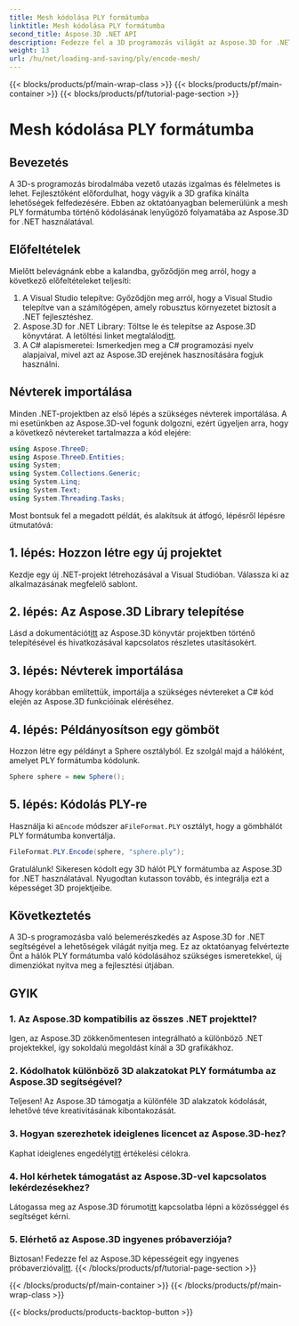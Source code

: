 ```yaml
---
title: Mesh kódolása PLY formátumba
linktitle: Mesh kódolása PLY formátumba
second_title: Aspose.3D .NET API
description: Fedezze fel a 3D programozás világát az Aspose.3D for .NET segítségével. Tanulja meg, hogyan lehet könnyedén PLY formátumba kódolni a hálókat. Emeld fel a fejlesztő játékodat!
weight: 13
url: /hu/net/loading-and-saving/ply/encode-mesh/
---
```


{{< blocks/products/pf/main-wrap-class >}}
{{< blocks/products/pf/main-container >}}
{{< blocks/products/pf/tutorial-page-section >}}

# Mesh kódolása PLY formátumba

## Bevezetés
A 3D-s programozás birodalmába vezető utazás izgalmas és félelmetes is lehet. Fejlesztőként előfordulhat, hogy vágyik a 3D grafika kínálta lehetőségek felfedezésére. Ebben az oktatóanyagban belemerülünk a mesh PLY formátumba történő kódolásának lenyűgöző folyamatába az Aspose.3D for .NET használatával.
## Előfeltételek
Mielőtt belevágnánk ebbe a kalandba, győződjön meg arról, hogy a következő előfeltételeket teljesíti:
1. A Visual Studio telepítve: Győződjön meg arról, hogy a Visual Studio telepítve van a számítógépen, amely robusztus környezetet biztosít a .NET fejlesztéshez.
2. Aspose.3D for .NET Library: Töltse le és telepítse az Aspose.3D könyvtárat. A letöltési linket megtalálod[itt](https://releases.aspose.com/3d/net/).
3. A C# alapismeretei: Ismerkedjen meg a C# programozási nyelv alapjaival, mivel azt az Aspose.3D erejének hasznosítására fogjuk használni.
## Névterek importálása
Minden .NET-projektben az első lépés a szükséges névterek importálása. A mi esetünkben az Aspose.3D-vel fogunk dolgozni, ezért ügyeljen arra, hogy a következő névtereket tartalmazza a kód elejére:
```csharp
using Aspose.ThreeD;
using Aspose.ThreeD.Entities;
using System;
using System.Collections.Generic;
using System.Linq;
using System.Text;
using System.Threading.Tasks;
```
Most bontsuk fel a megadott példát, és alakítsuk át átfogó, lépésről lépésre útmutatóvá:
## 1. lépés: Hozzon létre egy új projektet
Kezdje egy új .NET-projekt létrehozásával a Visual Studióban. Válassza ki az alkalmazásának megfelelő sablont.
## 2. lépés: Az Aspose.3D Library telepítése
 Lásd a dokumentációt[itt](https://reference.aspose.com/3d/net/) az Aspose.3D könyvtár projektben történő telepítésével és hivatkozásával kapcsolatos részletes utasításokért.
## 3. lépés: Névterek importálása
Ahogy korábban említettük, importálja a szükséges névtereket a C# kód elején az Aspose.3D funkcióinak eléréséhez.
## 4. lépés: Példányosítson egy gömböt
Hozzon létre egy példányt a Sphere osztályból. Ez szolgál majd a hálóként, amelyet PLY formátumba kódolunk.
```csharp
Sphere sphere = new Sphere();
```
## 5. lépés: Kódolás PLY-re
 Használja ki a`Encode` módszer a`FileFormat.PLY` osztályt, hogy a gömbhálót PLY formátumba konvertálja.
```csharp
FileFormat.PLY.Encode(sphere, "sphere.ply");
```
Gratulálunk! Sikeresen kódolt egy 3D hálót PLY formátumba az Aspose.3D for .NET használatával. Nyugodtan kutasson tovább, és integrálja ezt a képességet 3D projektjeibe.
## Következtetés
A 3D-s programozásba való belemerészkedés az Aspose.3D for .NET segítségével a lehetőségek világát nyitja meg. Ez az oktatóanyag felvértezte Önt a hálók PLY formátumba való kódolásához szükséges ismeretekkel, új dimenziókat nyitva meg a fejlesztési útjában.
## GYIK
### 1. Az Aspose.3D kompatibilis az összes .NET projekttel?
Igen, az Aspose.3D zökkenőmentesen integrálható a különböző .NET projektekkel, így sokoldalú megoldást kínál a 3D grafikákhoz.
### 2. Kódolhatok különböző 3D alakzatokat PLY formátumba az Aspose.3D segítségével?
Teljesen! Az Aspose.3D támogatja a különféle 3D alakzatok kódolását, lehetővé téve kreativitásának kibontakozását.
### 3. Hogyan szerezhetek ideiglenes licencet az Aspose.3D-hez?
 Kaphat ideiglenes engedélyt[itt](https://purchase.aspose.com/temporary-license/) értékelési célokra.
### 4. Hol kérhetek támogatást az Aspose.3D-vel kapcsolatos lekérdezésekhez?
 Látogassa meg az Aspose.3D fórumot[itt](https://forum.aspose.com/c/3d/18) kapcsolatba lépni a közösséggel és segítséget kérni.
### 5. Elérhető az Aspose.3D ingyenes próbaverziója?
 Biztosan! Fedezze fel az Aspose.3D képességeit egy ingyenes próbaverzióval[itt](https://releases.aspose.com/).
{{< /blocks/products/pf/tutorial-page-section >}}

{{< /blocks/products/pf/main-container >}}
{{< /blocks/products/pf/main-wrap-class >}}

{{< blocks/products/products-backtop-button >}}
